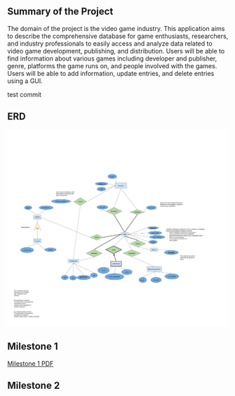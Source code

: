## Summary of the Project

The domain of the project is the video game industry. 
This application aims to describe the comprehensive database for game 
enthusiasts, researchers, and industry professionals to easily access 
and analyze data related to video game development, publishing, 
and distribution. Users will be able to find information about 
various games including developer and publisher, genre, platforms 
the game runs on, and people involved with the games. Users will be
able to add information, update entries, and delete entries using a GUI. 

test commit 
## ERD

![Entity Relationship Diagram](./assets/CPSC304_ERD_games_database.jpg)

## Milestone 1
[Milestone 1 PDF](./assets/CPSC304%20Milestone%201%20Group%2014.pdf)

## Milestone 2
